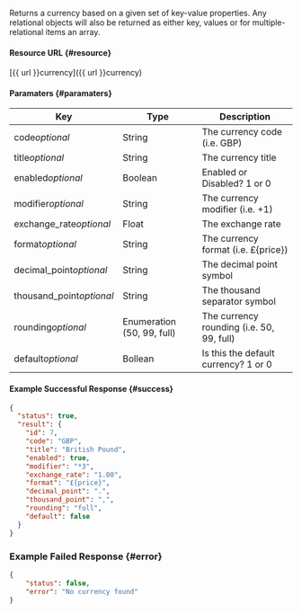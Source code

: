 <!--
@title GET currency
@author Moltin Ltd
@description Gets a currency based on the given criteria

@sidebar 1
@family Currency
@rate No
@auth Yes
@format JSON
@http GET
@version beta
-->
Returns a currency based on a given set of key-value properties. Any relational objects will also be returned as either key, values or for multiple-relational items an array.


#### Resource URL	{#resource}
[{{ url }}currency]({{ url }}currency)


#### Paramaters	{#paramaters}
Key | Type | Description
--- | ---- | -----------
code*optional* | String | The currency code (i.e. GBP)
title*optional* | String | The currency title
enabled*optional* | Boolean | Enabled or Disabled? 1 or 0 
modifier*optional* | String | The currency modifier (i.e. +1) 
exchange_rate*optional* | Float | The exchange rate
format*optional* | String | The currency format (i.e. £{price})
decimal_point*optional* | String | The decimal point symbol
thousand_point*optional* | String | The thousand separator symbol
rounding*optional* | Enumeration (50, 99, full) | The currency rounding (i.e. 50, 99, full)
default*optional* | Bollean | Is this the default currency? 1 or 0


#### Example Successful Response	{#success}
``` json
{
  "status": true,
  "result": {
    "id": 7,
    "code": "GBP",
    "title": "British Pound",
    "enabled": true,
    "modifier": "*3",
    "exchange_rate": "1.00",
    "format": "£{price}",
    "decimal_point": ".",
    "thousand_point": ",",
    "rounding": "full",
    "default": false
  }
}
```


### Example Failed Response	{#error}
``` json
{
    "status": false,
    "error": "No currency found"
}
```

